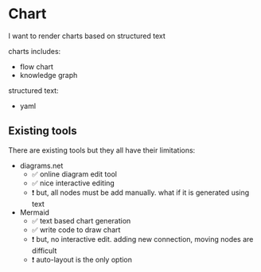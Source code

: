 # Chart

I want to render charts based on structured text

charts includes:
- flow chart
- knowledge graph

structured text:
- yaml

## Existing tools

There are existing tools but they all have their limitations:
- diagrams.net
  - ✅ online diagram edit tool
  - ✅ nice interactive editing
  - ❗️ but, all nodes must be add manually. what if it is generated using text
- Mermaid
  - ✅ text based chart generation
  - ✅ write code to draw chart
  - ❗️ but, no interactive edit. adding new connection, moving nodes are difficult
  - ❗️ auto-layout is the only option
